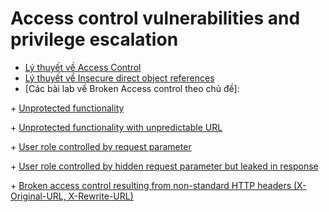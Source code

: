 # Access control vulnerabilities and privilege escalation

- [Lý thuyết về Access Control](https://github.com/FPTU-Ethical-Hackers-Club/Broken-Access-Control/blob/main/Broken%20Access%20Control.md)
- [Lý thuyết về Insecure direct object references](https://github.com/FPTU-Ethical-Hackers-Club/Broken-Access-Control/blob/main/IDOR_PoC.md)
- [Các bài lab về Broken Access control theo chủ đề]:

\+ [Unprotected functionality](https://portswigger.net/web-security/access-control/lab-unprotected-admin-functionality)

\+ [Unprotected functionality with unpredictable URL](https://portswigger.net/web-security/access-control/lab-unprotected-admin-functionality-with-unpredictable-url)

\+ [User role controlled by request parameter](https://portswigger.net/web-security/access-control/lab-user-role-controlled-by-request-parameter)

\+ [User role controlled by hidden request parameter but leaked in response](https://portswigger.net/web-security/access-control/lab-user-role-can-be-modified-in-user-profile)

\+ [Broken access control resulting from non-standard HTTP headers (X-Original-URL, X-Rewrite-URL)](https://portswigger.net/web-security/access-control/lab-url-based-access-control-can-be-circumvented)

